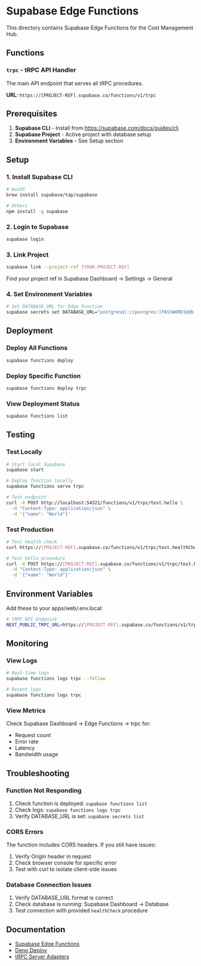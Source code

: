 # Supabase Edge Functions

This directory contains Supabase Edge Functions for the Cost Management Hub.

## Functions

### `trpc` - tRPC API Handler

The main API endpoint that serves all tRPC procedures.

**URL**: `https://[PROJECT-REF].supabase.co/functions/v1/trpc`

## Prerequisites

1. **Supabase CLI** - Install from https://supabase.com/docs/guides/cli
2. **Supabase Project** - Active project with database setup
3. **Environment Variables** - See Setup section

## Setup

### 1. Install Supabase CLI

```bash
# macOS
brew install supabase/tap/supabase

# Others
npm install -g supabase
```

### 2. Login to Supabase

```bash
supabase login
```

### 3. Link Project

```bash
supabase link --project-ref [YOUR-PROJECT-REF]
```

Find your project ref in Supabase Dashboard → Settings → General

### 4. Set Environment Variables

```bash
# Set DATABASE_URL for Edge Function
supabase secrets set DATABASE_URL="postgresql://postgres:[PASSWORD]@db.[PROJECT-REF].supabase.co:5432/postgres"
```

## Deployment

### Deploy All Functions

```bash
supabase functions deploy
```

### Deploy Specific Function

```bash
supabase functions deploy trpc
```

### View Deployment Status

```bash
supabase functions list
```

## Testing

### Test Locally

```bash
# Start local Supabase
supabase start

# Deploy function locally
supabase functions serve trpc

# Test endpoint
curl -X POST http://localhost:54321/functions/v1/trpc/test.hello \
  -H "Content-Type: application/json" \
  -d '{"name": "World"}'
```

### Test Production

```bash
# Test health check
curl https://[PROJECT-REF].supabase.co/functions/v1/trpc/test.healthCheck

# Test hello procedure
curl -X POST https://[PROJECT-REF].supabase.co/functions/v1/trpc/test.hello \
  -H "Content-Type: application/json" \
  -d '{"name": "World"}'
```

## Environment Variables

Add these to your apps/web/.env.local:

```bash
# tRPC API Endpoint
NEXT_PUBLIC_TRPC_URL=https://[PROJECT-REF].supabase.co/functions/v1/trpc
```

## Monitoring

### View Logs

```bash
# Real-time logs
supabase functions logs trpc --follow

# Recent logs
supabase functions logs trpc
```

### View Metrics

Check Supabase Dashboard → Edge Functions → trpc for:
- Request count
- Error rate
- Latency
- Bandwidth usage

## Troubleshooting

### Function Not Responding

1. Check function is deployed: `supabase functions list`
2. Check logs: `supabase functions logs trpc`
3. Verify DATABASE_URL is set: `supabase secrets list`

### CORS Errors

The function includes CORS headers. If you still have issues:
1. Verify Origin header in request
2. Check browser console for specific error
3. Test with curl to isolate client-side issues

### Database Connection Issues

1. Verify DATABASE_URL format is correct
2. Check database is running: Supabase Dashboard → Database
3. Test connection with provided `healthCheck` procedure

## Documentation

- [Supabase Edge Functions](https://supabase.com/docs/guides/functions)
- [Deno Deploy](https://deno.com/deploy/docs)
- [tRPC Server Adapters](https://trpc.io/docs/server/adapters)
